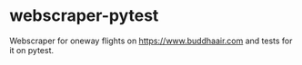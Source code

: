 # webscraper-pytest
Webscraper for oneway flights on https://www.buddhaair.com and tests for it on pytest.
